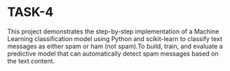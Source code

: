 # TASK-4
This project demonstrates the step-by-step implementation of a Machine Learning classification model using Python and scikit-learn to classify text messages as either spam or ham (not spam).To build, train, and evaluate a predictive model that can automatically detect spam messages based on the text content.
